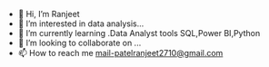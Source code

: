 - 👋 Hi, I’m Ranjeet
- 👀 I’m interested in data analysis...
- 🌱 I’m currently learning .Data Analyst tools SQL,Power BI,Python
- 💞️ I’m looking to collaborate on ...
- 📫 How to reach me mail-patelranjeet2710@gmail.com

<!---
ran2710p/ran2710p is a ✨ special ✨ repository because its `README.md` (this file) appears on your GitHub profile.
You can click the Preview link to take a look at your changes.
--->
